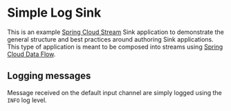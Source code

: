 # Simple Log Sink

This is an example [Spring Cloud Stream](https://cloud.spring.io/spring-cloud-stream/)
Sink application to demonstrate the general structure and best practices
around authoring Sink applications. This type of application is meant to be composed into streams using
[Spring Cloud Data Flow](http://cloud.spring.io/spring-cloud-dataflow/).

## Logging messages

Message received on the default input channel are simply logged using the `INFO` log level.
